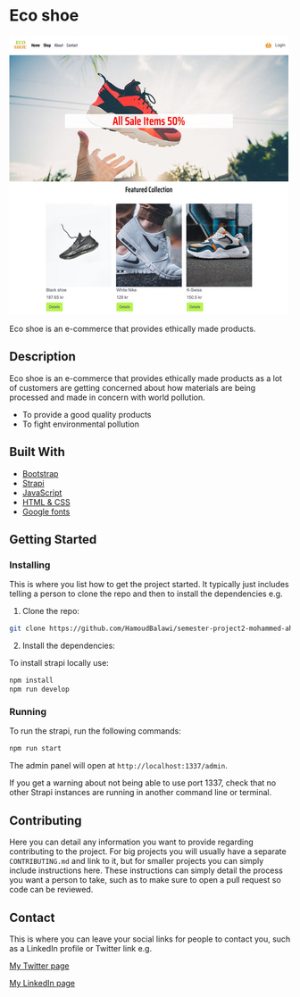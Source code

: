 # Eco shoe

![](image/eco-shoe.jpg)

Eco shoe is an e-commerce that provides ethically made products.

## Description

Eco shoe is an e-commerce that provides ethically made products as a lot of customers are getting concerned about how materials are being processed and made in concern with world pollution.

- To provide a good quality products
- To fight environmental pollution

## Built With

- [Bootstrap](https://getbootstrap.com)
- [Strapi](https://strapi.io/)
- [JavaScript](https://www.javascript.com/)
- [HTML & CSS](https://html.com/)
- [Google fonts](https://fonts.google.com/)

## Getting Started

### Installing

This is where you list how to get the project started. It typically just includes telling a person to clone the repo and then to install the dependencies e.g.

1. Clone the repo:

```bash
git clone https://github.com/HamoudBalawi/semester-project2-mohammed-ahmed
```

2. Install the dependencies:

To install strapi locally use:

```
npm install
npm run develop
```

### Running

To run the strapi, run the following commands:

```bash
npm run start
```

The admin panel will open at `http://localhost:1337/admin`.

If you get a warning about not being able to use port 1337, check that no other Strapi instances are running in another command line or terminal.

## Contributing

Here you can detail any information you want to provide regarding contributing to the project. For big projects you will usually have a separate `CONTRIBUTING.md` and link to it, but for smaller projects you can simply include instructions here. These instructions can simply detail the process you want a person to take, such as to make sure to open a pull request so code can be reviewed.

## Contact

This is where you can leave your social links for people to contact you, such as a LinkedIn profile or Twitter link e.g.

[My Twitter page](www.twitter.com)

[My LinkedIn page](www.linkedin.com)
